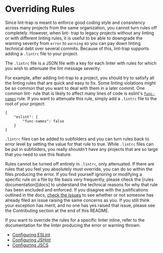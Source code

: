 Overriding Rules
================

Since lint-trap is meant to enforce good coding style and
consistency across many projects from the same organization,
you cannot turn rules off completely. However, when lint-
trap to legacy projects without any linting or with
different linting rules, it is useful to be able to
downgrade the warning severity from `error` to `warning` so
you can pay down linting technical debt over several
commits. Because of this, lint-trap supports adding a
`.lintrc` file to your project.

The `.lintrc` file is a JSON file with a key for each linter
with rules for which you wish to attenuate the lint message
severity.

For example, after adding lint-trap to a project, you should
try to satisfy all the linting rules that are quick and easy
to fix. Some linting violations might be so common that you
want to deal with them in a later commit. One common lint-
rule that is likely to affect many lines of code is eslint's
[`func-names`][func-names] rule. If you want to attenuate
this rule, simply add a `.lintrc` file to the root of your
project:

    {
        "eslint": {
            "func-names": false
        }
    }

`.lintrc` files can be added to subfolders and you can turn
rules back to error level by setting the value for that rule
to true. While `.lintrc` files can be put in subfolders, you
really shouldn't have any projects that are so large that
you need to use this feature.

Rules cannot be turned off entirely in `.lintrc`, only
attenuated. If there are rules that you feel you absolutely
must override, you can do so within the files producing the
error. If you find yourself ignoring or modifying a specific
rule on a file by file basis very frequently, please check
the [rules documentation][docs] to understand the technical
reasons for why that rule has been encluded and enforced. If
you disagree with the justifications outlined in the docs,
[check the issues][issues] to see whether or not someone has
already filed an issue raising the same concerns as you. If
you still think your exception has merit, and no one has yes
raised that issue, please see the Contributing section at
the end of this README.

If you want to override the rules for a specific linter
inline, refer to the documentation for the linter producing
the error or warning thrown.

 - [Configuring ESLint][configuring-eslint]
 - [Configuring JSHint][configuring-jshint]
 - [Configuring JSCS][configuring-jscs]


[configuring-eslint]: http://eslint.org/docs/configuring/
[configuring-jshint]: http://www.jshint.com/docs/
[configuring-jscs]: https://github.com/jscs-dev/node-jscs#error-suppression
[issues]: https://github.com/uber/lint-trap/issues

[func-names]: https://github.com/eslint/eslint/blob/master/docs/rules/func-names.md

